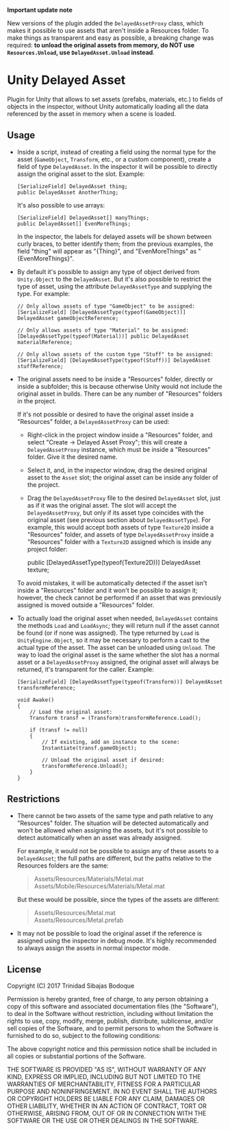 **Important update note**

New versions of the plugin added the `DelayedAssetProxy` class, which makes it possible to use assets that aren't inside a Resources folder. To make things as transparent and easy as possible, a breaking change was required: **to unload the original assets from memory, do NOT use `Resources.Unload`, use `DelayedAsset.Unload` instead**.


Unity Delayed Asset
===================

Plugin for Unity that allows to set assets (prefabs, materials, etc.) to fields of objects in the inspector, without Unity automatically loading all the data referenced by the asset in memory when a scene is loaded.


Usage
-----

*   Inside a script, instead of creating a field using the normal type for the asset (`GameObject`, `Transform`, etc., or a custom component), create a field of type `DelayedAsset`. In the inspector it will be possible to directly assign the original asset to the slot. Example:

        [SerializeField] DelayedAsset thing;
        public DelayedAsset AnotherThing;

    It's also possible to use arrays:

        [SerializeField] DelayedAsset[] manyThings;
        public DelayedAsset[] EvenMoreThings;

    In the inspector, the labels for delayed assets will be shown between curly braces, to better identify them; from the previous examples, the field "thing" will appear as "{Thing}", and "EvenMoreThings" as "{EvenMoreThings}".




*   By default it's possible to assign any type of object derived from `Unity.Object` to the `DelayedAsset`. But it's also possible to restrict the type of asset, using the attribute `DelayedAssetType` and supplying the type. For example:

        // Only allows assets of type "GameObject" to be assigned:
        [SerializeField] [DelayedAssetType(typeof(GameObject))] DelayedAsset gameObjectReference;

        // Only allows assets of type "Material" to be assigned:
        [DelayedAssetType(typeof(Material))] public DelayedAsset materialReference;

        // Only allows assets of the custom type "Stuff" to be assigned:
        [SerializeField] [DelayedAssetType(typeof(Stuff))] DelayedAsset stuffReference;




*   The original assets need to be inside a "Resources" folder, directly or inside a subfolder; this is because otherwise Unity would not include the original asset in builds. There can be any number of "Resources" folders in the project.

    If it's not possible or desired to have the original asset inside a "Resources" folder, a `DelayedAssetProxy` can be used:

    *   Right-click in the project window inside a "Resources" folder, and select "Create -> Delayed Asset Proxy"; this will create a `DelayedAssetProxy` instance, which must be inside a "Resources" folder. Give it the desired name.
    *   Select it, and, in the inspector window, drag the desired original asset to the `Asset` slot; the original asset can be inside any folder of the project.
    *   Drag the `DelayedAssetProxy` file to the desired `DelayedAsset` slot, just as if it was the original asset. The slot will accept the `DelayedAssetProxy`, but only if its asset type coincides with the original asset (see previous section about `DelayedAssetType`). For example, this would accept both assets of type `Texture2D` inside a "Resources" folder, and assets of type `DelayedAssetProxy` inside a "Resources" folder with a `Texture2D` assigned which is inside any project folder:

        public [DelayedAssetType(typeof(Texture2D))] DelayedAsset texture;
    
    To avoid mistakes, it will be automatically detected if the asset isn't inside a "Resources" folder and it won't be possible to assign it; however, the check cannot be performed if an asset that was previously assigned is moved outside a "Resources" folder.




*   To actually load the original asset when needed, `DelayedAsset` contains the methods `Load` and `LoadAsync`; they will return null if the asset cannot be found (or if none was assigned). The type returned by `Load` is `UnityEngine.Object`, so it may be necessary to perform a cast to the actual type of the asset. The asset can be unloaded using `Unload`. The way to load the original asset is the same whether the slot has a normal asset or a `DelayedAssetProxy` assigned, the original asset will always be returned, it's transparent for the caller. Example:

        [SerializeField] [DelayedAssetType(typeof(Transform))] DelayedAsset transformReference;

        void Awake()
        {
            // Load the original asset:
            Transform transf = (Transform)transformReference.Load();

            if (transf != null)
            {
                // If existing, add an instance to the scene:
                Instantiate(transf.gameObject);
            
                // Unload the original asset if desired:
                transformReference.Unload();
            }
        }




Restrictions
------------

*   There cannot be two assets of the same type and path relative to any "Resources" folder. The situation will be detected automatically and won't be allowed when assigning the assets, but it's not possible to detect automatically when an asset was already assigned.

    For example, it would not be possible to assign any of these assets to a `DelayedAsset`; the full paths are different, but the paths relative to the Resources folders are the same:

    >Assets/Resources/Materials/Metal.mat  
    >Assets/Mobile/Resources/Materials/Metal.mat

    But these would be possible, since the types of the assets are different:
    
    >Assets/Resources/Metal.mat  
    >Assets/Resources/Metal.prefab




*   It may not be possible to load the original asset if the reference is assigned using the inspector in debug mode. It's highly recommended to always assign the assets in normal inspector mode.




License
-------

Copyright (C) 2017 Trinidad Sibajas Bodoque

Permission is hereby granted, free of charge, to any person obtaining a copy of this software and associated documentation files (the "Software"), to deal in the Software without restriction, including without limitation the rights to use, copy, modify, merge, publish, distribute, sublicense, and/or sell copies of the Software, and to permit persons to whom the Software is furnished to do so, subject to the following conditions:

The above copyright notice and this permission notice shall be included in all copies or substantial portions of the Software.

THE SOFTWARE IS PROVIDED "AS IS", WITHOUT WARRANTY OF ANY KIND, EXPRESS OR IMPLIED, INCLUDING BUT NOT LIMITED TO THE WARRANTIES OF MERCHANTABILITY, FITNESS FOR A PARTICULAR PURPOSE AND NONINFRINGEMENT. IN NO EVENT SHALL THE AUTHORS OR COPYRIGHT HOLDERS BE LIABLE FOR ANY CLAIM, DAMAGES OR OTHER LIABILITY, WHETHER IN AN ACTION OF CONTRACT, TORT OR OTHERWISE, ARISING FROM, OUT OF OR IN CONNECTION WITH THE SOFTWARE OR THE USE OR OTHER DEALINGS IN THE SOFTWARE.
